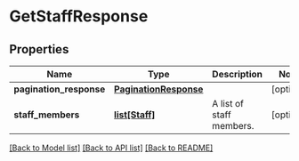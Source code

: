 # GetStaffResponse

## Properties
Name | Type | Description | Notes
------------ | ------------- | ------------- | -------------
**pagination_response** | [**PaginationResponse**](PaginationResponse.md) |  | [optional] 
**staff_members** | [**list[Staff]**](Staff.md) | A list of staff members. | [optional] 

[[Back to Model list]](../README.md#documentation-for-models) [[Back to API list]](../README.md#documentation-for-api-endpoints) [[Back to README]](../README.md)


